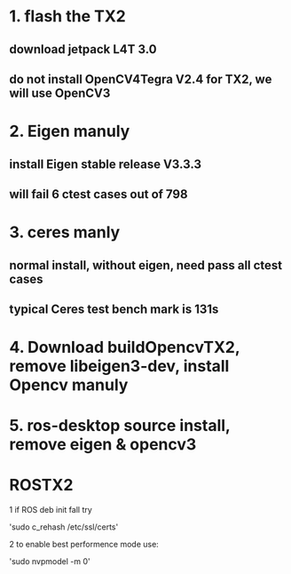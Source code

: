 # 1. flash the TX2
## download jetpack L4T 3.0
## do not install OpenCV4Tegra V2.4 for TX2, we will use OpenCV3

# 2. Eigen manuly
## install Eigen stable release V3.3.3
## will fail 6 ctest cases out of 798

# 3. ceres manly
## normal install, without eigen, need pass all ctest cases
## typical Ceres test bench mark is 131s

# 4. Download buildOpencvTX2, remove libeigen3-dev, install Opencv manuly

# 5. ros-desktop source install, remove eigen & opencv3

# ROSTX2

1 if ROS deb init fall try

'sudo c_rehash /etc/ssl/certs'

2 to enable best performence mode use:

'sudo nvpmodel -m 0'

